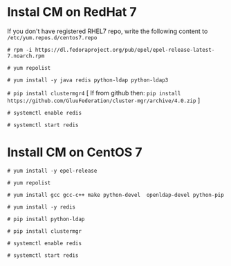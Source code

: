 # Instal CM on RedHat 7


If you don't have registered RHEL7 repo, write the following content to `/etc/yum.repos.d/centos7.repo`

`# rpm -i https://dl.fedoraproject.org/pub/epel/epel-release-latest-7.noarch.rpm`

`# yum repolist`

`# yum install -y java redis python-ldap python-ldap3`

`# pip install clustermgr4` [ If from github then: `pip install https://github.com/GluuFederation/cluster-mgr/archive/4.0.zip` ] 

`# systemctl enable redis`

`# systemctl start redis`


# Install CM on CentOS 7

`# yum install -y epel-release`

`# yum repolist`

`# yum install gcc gcc-c++ make python-devel  openldap-devel python-pip`

`# yum install -y redis`

`# pip install python-ldap`

`# pip install clustermgr`

`# systemctl enable redis`

`# systemctl start redis`

